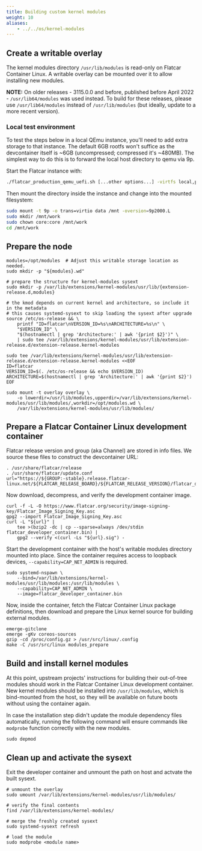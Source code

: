 ```yaml
---
title: Building custom kernel modules
weight: 10
aliases:
    - ../../os/kernel-modules
---
```


## Create a writable overlay

The kernel modules directory `/usr/lib/modules` is read-only on Flatcar Container Linux. A writable overlay can be mounted over it to allow installing new modules.

**NOTE:** On older releases - 3115.0.0 and before, published before April 2022 - `/usr/lib64/modules` was used instead.
To build for these releases, please use `/usr/lib64/modules` instead of `/usr/lib/modules` (but ideally, update to a more recent version).

### Local test environment

To test the steps below in a local QEmu instance, you'll need to add extra storage to that instance.
The default 6GB rootfs won't suffice as the devcontainer itself is ~6GB (uncompressed; compressed it's ~480MB).
The simplest way to do this is to forward the local host directory to qemu via 9p.

Start the Flatcar instance with:
```bash
./flatcar_production_qemu_uefi.sh [...other options...] -virtfs local,path="$(pwd)",mount_tag="data",security_model=none,id=data
```
Then mount the directory inside the instance and change into the mounted filesystem:
```bash
sudo mount -t 9p -o trans=virtio data /mnt -oversion=9p2000.L
sudo mkdir /mnt/work
sudo chown core:core /mnt/work
cd /mnt/work
```

## Prepare the node

```shell
modules=/opt/modules  # Adjust this writable storage location as needed.
sudo mkdir -p "${modules}.wd"

# prepare the structure for kernel-modules sysext
sudo mkdir -p /var/lib/extensions/kernel-modules/usr/lib/{extension-release.d,modules}

# the kmod depends on current kernel and architecture, so include it in the metadata
# this causes systemd-sysext to skip loading the sysext after upgrade
source /etc/os-release && \
    printf "ID=flatcar\nVERSION_ID=%s\nARCHITECTURE=%s\n" \
    "$VERSION_ID" \
    "$(hostnamectl | grep 'Architecture:' | awk '{print $2}')" \
    | sudo tee /var/lib/extensions/kernel-modules/usr/lib/extension-release.d/extension-release.kernel-modules

sudo tee /var/lib/extensions/kernel-modules/usr/lib/extension-release.d/extension-release.kernel-modules <<EOF
ID=flatcar
VERSION_ID=$(. /etc/os-release && echo $VERSION_ID)
ARCHITECTURE=$(hostnamectl | grep 'Architecture:' | awk '{print $2}')
EOF

sudo mount -t overlay overlay \
    -o lowerdir=/usr/lib/modules,upperdir=/var/lib/extensions/kernel-modules/usr/lib/modules/,workdir=/opt/modules.wd \
    /var/lib/extensions/kernel-modules/usr/lib/modules/
```

## Prepare a Flatcar Container Linux development container

Flatcar release version and group (aka Channel) are stored in info files.
We source these files to construct the devcontainer URL:
```shell
. /usr/share/flatcar/release
. /usr/share/flatcar/update.conf
url="https://${GROUP:-stable}.release.flatcar-linux.net/${FLATCAR_RELEASE_BOARD}/${FLATCAR_RELEASE_VERSION}/flatcar_developer_container.bin.bz2"
```

Now download, decompress, and verify the development container image.

```shell
curl -f -L -O https://www.flatcar.org/security/image-signing-key/Flatcar_Image_Signing_Key.asc
gpg2 --import Flatcar_Image_Signing_Key.asc
curl -L "${url}" |
    tee >(bzip2 -dc | cp --sparse=always /dev/stdin flatcar_developer_container.bin) |
    gpg2 --verify <(curl -Ls "${url}.sig") -
```

Start the development container with the host's writable modules directory mounted into place.
Since the container requires access to loopback devices, `--capability=CAP_NET_ADMIN` is required.
```shell
sudo systemd-nspawn \
    --bind=/var/lib/extensions/kernel-modules/usr/lib/modules:/usr/lib/modules \
    --capability=CAP_NET_ADMIN \
    --image=flatcar_developer_container.bin
```

Now, inside the container, fetch the Flatcar Container Linux package definitions, then download and prepare the Linux kernel source for building external modules.

```shell
emerge-gitclone
emerge -gKv coreos-sources
gzip -cd /proc/config.gz > /usr/src/linux/.config
make -C /usr/src/linux modules_prepare
```

## Build and install kernel modules

At this point, upstream projects' instructions for building their out-of-tree modules should work in the Flatcar Container Linux development container. New kernel modules should be installed into `/usr/lib/modules`, which is bind-mounted from the host, so they will be available on future boots without using the container again.

In case the installation step didn't update the module dependency files automatically, running the following command will ensure commands like `modprobe` function correctly with the new modules.

```shell
sudo depmod
```

## Clean up and activate the sysext

Exit the developer container and unmount the path on host and actvate the built sysext.

```shell
# unmount the overlay
sudo umount /var/lib/extensions/kernel-modules/usr/lib/modules/

# verify the final contents
find /var/lib/extensions/kernel-modules/

# merge the freshly created sysext
sudo systemd-sysext refresh

# load the module
sudo modprobe <module name>
```
